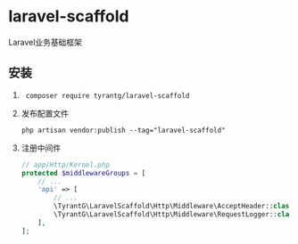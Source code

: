 # laravel-scaffold

Laravel业务基础框架

## 安装

1. ```shell
    composer require tyrantg/laravel-scaffold
   ```
2. 发布配置文件
   ```shell
   php artisan vendor:publish --tag="laravel-scaffold"
   ```
3. 注册中间件
   ```php
   // app/Http/Kernel.php
   protected $middlewareGroups = [
       // ...
       'api' => [
           // ...
           \TyrantG\LaravelScaffold\Http\Middleware\AcceptHeader::class,
           \TyrantG\LaravelScaffold\Http\Middleware\RequestLogger::class,
       ],
   ];
   ```
